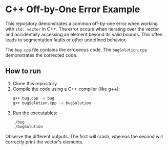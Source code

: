# C++ Off-by-One Error Example

This repository demonstrates a common off-by-one error when working with `std::vector` in C++.  The error occurs when iterating over the vector and accidentally accessing an element beyond its valid bounds. This often leads to segmentation faults or other undefined behavior.

The `bug.cpp` file contains the erroneous code. The `bugSolution.cpp` demonstrates the corrected code.

## How to run

1. Clone this repository.
2. Compile the code using a C++ compiler (like g++):
   ```bash
   g++ bug.cpp -o bug
   g++ bugSolution.cpp -o bugSolution
   ```
3. Run the executables:
   ```bash
   ./bug
   ./bugSolution
   ```

Observe the different outputs. The first will crash, whereas the second will correctly print the vector's elements.